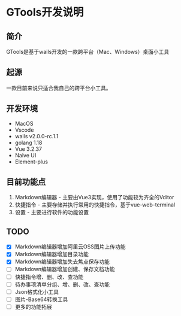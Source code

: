 # GTools开发说明

## 简介

GTools是基于wails开发的一款跨平台（Mac、Windows）桌面小工具

## 起源

一款目前来说只适合我自己的跨平台小工具。

## 开发环境

- MacOS
- Vscode
- wails v2.0.0-rc.1.1
- golang 1.18
- Vue 3.2.37
- Naive UI
- Element-plus


## 目前功能点

1. Markdown编辑器 - 主要由Vue3实现，使用了功能较为齐全的Vditor
2. 快捷指令 - 主要存储并执行常用的快捷指令，基于vue-web-terminal
3. 设置 - 主要进行软件的功能设置

## TODO

- [x] Markdown编辑器增加阿里云OSS图片上传功能
- [x] Markdown编辑器增加目录功能
- [x] Markdown编辑器增加失去焦点保存功能
- [ ] Markdown编辑器增加创建、保存文档功能
- [ ] 快捷指令增、删、改、查功能
- [ ] 待办事项清单分组、增、删、改、查功能
- [ ] Json格式化小工具
- [ ] 图片-Base64转换工具
- [ ] 更多的功能拓展
